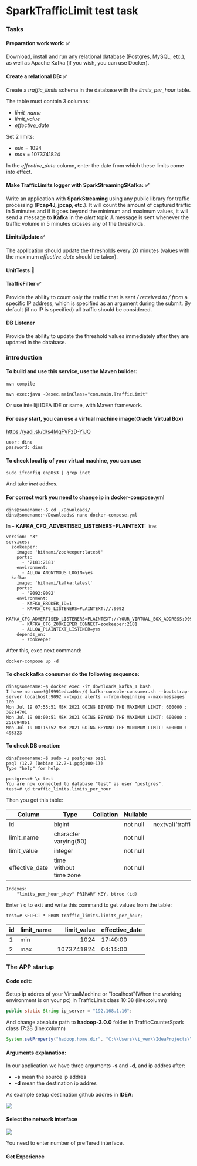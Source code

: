 # SparkTrafficLimit test task
### Tasks
#### Preparation work work: :white_check_mark:
Download, install and run any relational database (Postgres, MySQL, etc.), as well as Apache Kafka (if you wish, you can use Docker).

#### Create a relational DB: :white_check_mark:
Create a _traffic_limits_ schema in the database with the _limits_per_hour_ table.

The table must contain 3 columns: 
+ _limit_name_
+ _limit_value_
+ _effective_date_
 
Set 2 limits:
+ _min_ = 1024
+ _max_ = 1073741824
 
In the _effective_date_ column, enter the date from which these limits come into effect.

#### Make TrafficLimits logger with SparkStreaming$Kafka: :white_check_mark:
Write an application with **SparkStreaming** using any public library for traffic processing (**Pcap4J, jpcap, etc.**).
It will count the amount of captured traffic in 5 minutes and if it goes beyond the minimum and maximum values, it will send a message to **Kafka** in the _alert_ topic
A message is sent whenever the traffic volume in 5 minutes crosses any of the thresholds.

#### LimitsUpdate :white_check_mark:
The application should update the thresholds every 20 minutes (values with the maximum _effective_date_ should be taken).

#### UnitTests :black_square_button:

#### TrafficFilter :white_check_mark:
Provide the ability to count only the traffic that is _sent / received to / from_ a specific IP address, which is specified as an argument during the submit. By default (if no IP is specified) all traffic should be considered.

#### DB Listener
Provide the ability to update the threshold values immediately after they are updated in the database.



### introduction
#### To build and use this service, use the Maven builder:

```
mvn compile

mvn exec:java -Dexec.mainClass="com.main.TrafficLimit"
```

Or use intelliji IDEA IDE or same, with Maven framework.

#### For easy start, you can use a virtual machine image(**Oracle Virtual Box**)
https://yadi.sk/d/s4MqFVFzD-YiJQ

```
user: dins
password: dins
```
#### To check local ip of your virtual machine, you can use:
```
sudo ifconfig enp0s3 | grep inet
```
And take _inet_ addres.
#### For correct work you need to change ip in docker-compose.yml
```
dins@somename:~$ cd ./Downloads/
dins@somename:~/Downloads$ nano docker-compose.yml
```
In **- KAFKA_CFG_ADVERTISED_LISTENERS=PLAINTEXT:** line:
```
version: "3"
services:
  zookeeper:
    image: 'bitnami/zookeeper:latest'
    ports:
      - '2181:2181'
    environment:
      - ALLOW_ANONYMOUS_LOGIN=yes
  kafka:
    image: 'bitnami/kafka:latest'
    ports:
      - '9092:9092'
    environment:
      - KAFKA_BROKER_ID=1
      - KAFKA_CFG_LISTENERS=PLAINTEXT://:9092
      - KAFKA_CFG_ADVERTISED_LISTENERS=PLAINTEXT://YOUR_VIRTUAL_BOX_ADDRESS:9092
      - KAFKA_CFG_ZOOKEEPER_CONNECT=zookeeper:2181
      - ALLOW_PLAINTEXT_LISTENER=yes
    depends_on:
      - zookeeper
```
After this, exec next command:
```
docker-compose up -d
```
#### To check kafka consumer do the following sequence:
```
dins@somename:~$ docker exec -it downloads_kafka_1 bash
I have no name!@f9991edca46e:/$ kafka-console-consumer.sh --bootstrap-server localhost:9092 --topic alerts --from-beginning --max-messages 100
Mon Jul 19 07:55:51 MSK 2021 GOING BEYOND THE MAXIMUM LIMIT: 600000 : 39214701
Mon Jul 19 08:00:51 MSK 2021 GOING BEYOND THE MAXIMUM LIMIT: 600000 : 251694861
Mon Jul 19 08:15:52 MSK 2021 GOING BEYOND THE MINIMUM LIMIT: 600000 : 498323
```
#### To check DB creation:

```
dins@somename:~$ sudo -u postgres psql
psql (12.7 (Debian 12.7-1.pgdg100+1))
Type "help" for help.

postgres=# \c test
You are now connected to database "test" as user "postgres".
test=# \d traffic_limits.limits_per_hour
```
Then you get this table:

|     Column     |          Type          | Collation | Nullable |                          Default
|----------------|------------------------|-----------|----------|-----------------------------------------------------------|
|id             | bigint                 |           | not null | nextval('traffic_limits.limits_per_hour_id_seq'::regclass)|
| limit_name     | character varying(50)  |           | not null |
| limit_value    | integer                |           | not null |
| effective_date | time without time zone |           | not null |
```
Indexes:
    "limits_per_hour_pkey" PRIMARY KEY, btree (id)
```

Enter \ q to exit and write this command to get values from the table:
```
test=# SELECT * FROM traffic_limits.limits_per_hour;
```
| id | limit_name | limit_value | effective_date
|----|------------|------------:|----------------
|  1 | min        |        1024 | 17:40:00
|  2 | max        |  1073741824 | 04:15:00


### The APP startup 
#### Code edit:
Setup ip addres of your VirtualMachine or "localhost"(When the working environment is on your pc)
In TrafficLimit class 10:38 (line:column)
```java
public static String ip_server = "192.168.1.16";
```
And change absolute path to **hadoop-3.0.0** folder
In TrafficCounterSpark class 17:28 (line:column)
```java
System.setProperty("hadoop.home.dir", "C:\\Users\\i_ver\\IdeaProjects\\trafficLimitsPCAP\\hadoop-3.0.0");
```
#### Arguments explanation:
In our application we have three arguments **-s** and **-d**, and ip addres after:
+ **-s** mean the source ip addres
+ **-d** mean the destination ip addres

As example setup destination github addres in **IDEA**:

![](https://github.com/ASURA-KaMi/TrafficLimitsViaSpark/blob/master/arguments_setup.PNG?raw=true)

#### Select the network interface

![](https://github.com/ASURA-KaMi/TrafficLimitsViaSpark/blob/master/interface_select.PNG?raw=true)

You need to enter number of preffered interface.

#### Get Experience
